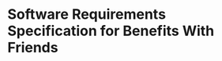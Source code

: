 Software Requirements Specification for Benefits With Friends
=============================================================

